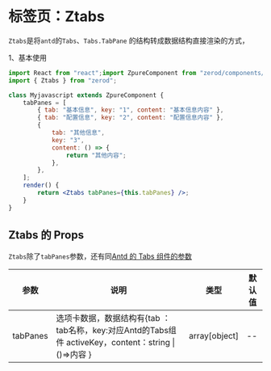 # 标签页：Ztabs

`Ztabs`是将`antd`的`Tabs`、`Tabs.TabPane` 的结构转成数据结构直接渲染的方式，

1、基本使用

<div class="z-demo-box" data-render="demo1" data-title="基本使用"></div>

```jsx
import React from "react";import ZpureComponent from "zerod/components/ZpureComponent";
import { Ztabs } from "zerod";

class Myjavascript extends ZpureComponent {
	tabPanes = [
		{ tab: "基本信息", key: "1", content: "基本信息内容" },
		{ tab: "配置信息", key: "2", content: "配置信息内容" },
		{
			tab: "其他信息",
			key: "3",
			content: () => {
				return "其他内容";
			},
		},
	];
	render() {
		return <Ztabs tabPanes={this.tabPanes} />;
	}
}
```

## Ztabs 的 Props

`Ztabs`除了`tabPanes`参数，还有同<a href="https://ant.design/components/tabs-cn/">Antd 的 Tabs 组件的参数</a>

<table>
	<thead>
		<tr>
			<th>参数</th>
			<th>说明</th>
			<th>类型</th>
			<th>默认值</th>
		</tr>
	</thead>
	<tbody>
		<tr>
			<td>tabPanes</td>
			<td>选项卡数据，数据结构有{tab ：tab名称，key:对应Antd的Tabs组件 activeKey，content：string | ()=>内容 }</td>
			<td>array[object]</td>
			<td>--</td>
		</tr>
	</tbody>
</table>
